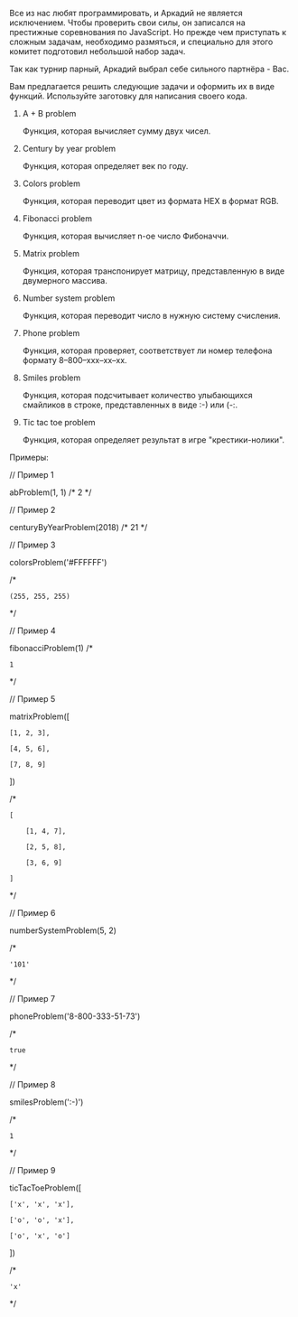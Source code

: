 Все из нас любят программировать, и Аркадий не является исключением. Чтобы проверить свои силы, он записался на престижные соревнования по JavaScript. Но прежде чем приступать к сложным задачам, необходимо размяться, и специально для этого комитет подготовил небольшой набор задач.

Так как турнир парный, Аркадий выбрал себе сильного партнёра - Вас.

Вам предлагается решить следующие задачи и оформить их в виде функций. Используйте заготовку для написания своего кода.

1. A + B problem

   Функция, которая вычисляет сумму двух чисел.

2. Century by year problem

   Функция, которая определяет век по году.

3. Colors problem

   Функция, которая переводит цвет из формата HEX в формат RGB.

4. Fibonacci problem

   Функция, которая вычисляет n-ое число Фибоначчи.

5. Matrix problem

   Функция, которая транспонирует матрицу, представленную в виде двумерного массива.

6. Number system problem

   Функция, которая переводит число в нужную систему счисления.

7. Phone problem

   Функция, которая проверяет, соответствует ли номер телефона формату 8–800–xxx–xx–xx.

8. Smiles problem

   Функция, которая подсчитывает количество улыбающихся смайликов в строке, представленных в виде :-) или (-:.

9. Tic tac toe problem

   Функция, которая определяет результат в игре "крестики-нолики".


Примеры:

// Пример 1

abProblem(1, 1)
/*
    2
*/

// Пример 2

centuryByYearProblem(2018)
/*
    21
*/

// Пример 3

colorsProblem('#FFFFFF')

/*

    (255, 255, 255)
    
*/

// Пример 4

fibonacciProblem(1)
/*

    1
    
*/

// Пример 5

matrixProblem([

    [1, 2, 3],
    
    [4, 5, 6],
    
    [7, 8, 9]
    
])

/*

    [
    
        [1, 4, 7],
        
        [2, 5, 8],
        
        [3, 6, 9]
        
    ]
    
*/

// Пример 6

numberSystemProblem(5, 2)

/*

    '101'
    
*/

// Пример 7

phoneProblem('8-800-333-51-73')

/*

    true
    
*/

// Пример 8

smilesProblem(':-)')

/*

    1
    
*/

// Пример 9

ticTacToeProblem([

    ['x', 'x', 'x'],
    
    ['o', 'o', 'x'],
    
    ['o', 'x', 'o']
    
])

/*

    'x'
    
*/
